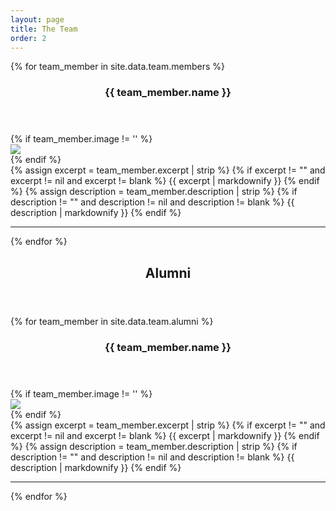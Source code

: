 ```yaml
---
layout: page
title: The Team 
order: 2
---
```




{% for team_member in site.data.team.members %}
<section class="team-member">
  <header>
    <h3 class="team-member-name">{{ team_member.name }}</h3>
    <!-- <h5 class="team-member-role">role: {{ team_member.role }}</h5> -->
  </header>
  
  <div class="team-member-content">
    {% if team_member.image != '' %}
      <div class="team-member-image">
        <img src="{{ team_member.image }}" />
      </div>
    {% endif %}
    <div class="team-member-body">
      {% assign excerpt = team_member.excerpt | strip %}  
      {% if excerpt != "" and excerpt != nil and excerpt != blank %}
        {{ excerpt | markdownify }}
      {% endif %} 
      {% assign description = team_member.description | strip %}
      {% if description != "" and description != nil and description != blank %}
        {{ description | markdownify }}
      {% endif %}
    </div>
  </div>
</section>
<hr />
{% endfor %}

<header>
  <h2>Alumni</h2>
</header>

{% for team_member in site.data.team.alumni %}
<section class="team-member">
  <header>
    <h3 class="team-member-name">{{ team_member.name }}</h3>
    <!-- <h5 class="team-member-role">role: {{ team_member.role }}</h5> -->
  </header>
  
  <div class="team-member-content">
    {% if team_member.image != '' %}
      <div class="team-member-image">
        <img src="{{ team_member.image }}" />
      </div>
    {% endif %}
    <div class="team-member-body">
      {% assign excerpt = team_member.excerpt | strip %}  
      {% if excerpt != "" and excerpt != nil and excerpt != blank %}
        {{ excerpt | markdownify }}
      {% endif %} 
      {% assign description = team_member.description | strip %}
      {% if description != "" and description != nil and description != blank %}
        {{ description | markdownify }}
      {% endif %}
    </div>
  </div>
</section>
<hr />
{% endfor %}
